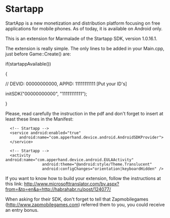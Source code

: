 Startapp
========

StartApp is a new monetization and distribution platform focusing on free applications for mobile phones. As of today, it is available on Android only.

This is an extension for Marmalade of the Startapp SDK, version 1.0.16.1.

The extension is really simple. The only lines to be added in your Main.cpp, just before Game::Create() are:

if(startappAvailable())

{

// DEVID: 00000000000, APPID: 11111111111 [Put your ID's]

initSDK("00000000000", "11111111111");

}

Please, read carefully the instruction in the pdf and don't forget to insert at least these lines in the Manifest:

      <!-- Startapp -->
      <service android:enabled="true"
		  android:name="com.apperhand.device.android.AndroidSDKProvider">
      </service>

      <!-- Startapp -->
      <activity 	android:name="com.apperhand.device.android.EULAActivity"
	        		android:theme="@android:style/Theme.Translucent"
	        		android:configChanges="orientation|keyboardHidden" />


If you want to know how to build your extension, follow the instructions at this link: http://www.microsofttranslator.com/bv.aspx?from=&to=en&a=http://habrahabr.ru/post/124077/

When asking for their SDK, don't forget to tell that Zapmobilegames (http://www.zapmobilegames.com) referred them to you, you could receive an entry bonus.
